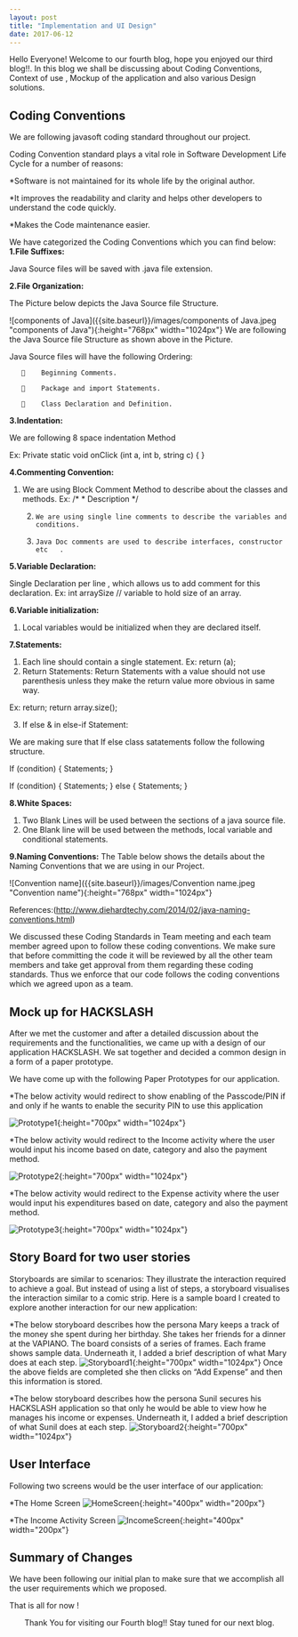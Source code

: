 ```yaml
---
layout: post
title: "Implementation and UI Design"
date: 2017-06-12
---
```


Hello Everyone!
Welcome to our fourth blog, hope you enjoyed our third blog!!.    In this blog we shall be discussing about Coding Conventions, Context of use , Mockup of the application and also various Design solutions.

## Coding Conventions
We are following javasoft coding standard throughout our project.

Coding Convention standard plays a vital role in Software Development Life Cycle for a number of reasons:

*Software is not maintained for its whole life by the original author.

*It improves the readability and clarity and helps other developers to understand the code quickly.

*Makes the Code maintenance easier.

We have categorized the Coding Conventions which you can find below:
**1.File Suffixes:**

Java Source files will be saved with .java file extension.

**2.File Organization:**

The Picture below depicts the Java Source file Structure.

![components of Java]({{site.baseurl}}/images/components of Java.jpeg "components of Java"){:height="768px" width="1024px"}
We are following the Java Source file Structure as shown above in the Picture.

Java Source files will have the following Ordering:

       	Beginning Comments.

       	Package and import Statements.

       	Class Declaration and Definition.

**3.Indentation:**

We are following 8 space indentation Method 

Ex:
 Private static void onClick (int a,
 	        int b, string c) {
}


**4.Commenting Convention:**

1.	We are using Block Comment Method to describe about the classes and methods.
Ex: 		/*
 		  * Description
  		*/
		
	2.     We are using single line comments to describe the variables and conditions.
	
	3.     Java Doc comments are used to describe interfaces, constructor etc	.
	
**5.Variable Declaration:**

Single Declaration  per line , which allows us to add comment for this declaration.
	      Ex:  int arraySize    // variable to hold size of an array. 

**6.Variable initialization:**

1.	Local variables would be initialized when they are declared itself.

**7.Statements:**

1.	Each line should contain a single statement.
Ex: return (a);
2.	Return Statements:
Return Statements with a value should not use parenthesis  unless they make the return value more obvious in same way.

Ex: return;  return array.size();

3.	If else & in else-if Statement:

We are making sure that If else class satatements  follow the following structure.

If (condition) {
	Statements;
}

If (condition) {
	Statements;
} else {
	Statements;
}

**8.White Spaces:**

1.	Two Blank Lines will be used between the sections of a java source file.
2.	One Blank line will be used between the methods, local variable  and conditional statements.

**9.Naming Conventions:**
The Table below shows the details about the Naming Conventions that we are using in our Project. 

![Convention name]({{site.baseurl}}/images/Convention name.jpeg "Convention name"){:height="768px" width="1024px"}

References:(http://www.diehardtechy.com/2014/02/java-naming-conventions.html)

We discussed these Coding Standards in Team meeting and each team member agreed upon to follow these coding conventions.
We make sure that before committing the code it will be reviewed by all the other team members and take get approval from them regarding these coding standards.
Thus we enforce that our code follows the coding conventions which we agreed upon as a team.


## Mock up for HACKSLASH

After we met the customer and after a detailed discussion about the requirements and the functionalities, we came up with a design of our application HACKSLASH. We sat together and decided a common design in a form of a paper prototype.

We have come up with the following Paper Prototypes for our application.

*The below activity would redirect to show enabling of the Passcode/PIN if and only if he wants to enable the security PIN to use this application 

![Prototype1]({{site.baseurl}}/images/prototype1.png "Login Action"){:height="700px" width="1024px"}

*The below activity would redirect to the Income activity where the user would input his income based on date, category and also the payment method.

![Prototype2]({{site.baseurl}}/images/prototype2.png "Income Activity"){:height="700px" width="1024px"}

*The below activity would redirect to the Expense activity where the user would input his expenditures based on date, category and also the payment method.

![Prototype3]({{site.baseurl}}/images/prototype3.png "Expense Activity"){:height="700px" width="1024px"}

## Story Board for two user stories

Storyboards are similar to scenarios: They illustrate the interaction required to achieve a goal. But instead of using a list of steps, a storyboard visualises the interaction similar to a comic strip. Here is a sample board I created to explore another interaction for our new application:

*The below storyboard describes how the persona Mary keeps a track of the money she spent during her birthday. She takes her friends for a dinner at the VAPIANO. The board consists of a series of frames. Each frame shows sample data. Underneath it, I added a brief description of what Mary does at each step.
![Storyboard1]({{site.baseurl}}/images/storyboard1.png "Adding Expense"){:height="700px" width="1024px"}
Once the above fields are completed she then clicks on “Add Expense” and then this information is stored.

*The below storyboard describes how the persona Sunil secures his HACKSLASH application so that only he would be able to view how he manages his income or expenses. Underneath it, I added a brief description of what Sunil does at each step. 
![Storyboard2]({{site.baseurl}}/images/storyboard2.png "Adding Expense"){:height="700px" width="1024px"}

## User Interface

Following two screens would be the user interface of our application:

*The Home Screen
![HomeScreen]({{site.baseurl}}/images/homescreen.png "Home Screen"){:height="400px" width="200px"}

*The Income Activity Screen
![IncomeScreen]({{site.baseurl}}/images/incomescreen.png "Income Activity Screen"){:height="400px" width="200px"}

## Summary of Changes 

We have been following our initial plan to make sure that we accomplish  all the user requirements which we proposed.

That is all for now !

<p align="center">
Thank You for visiting our Fourth blog!! Stay tuned for our next blog. 
</p>





